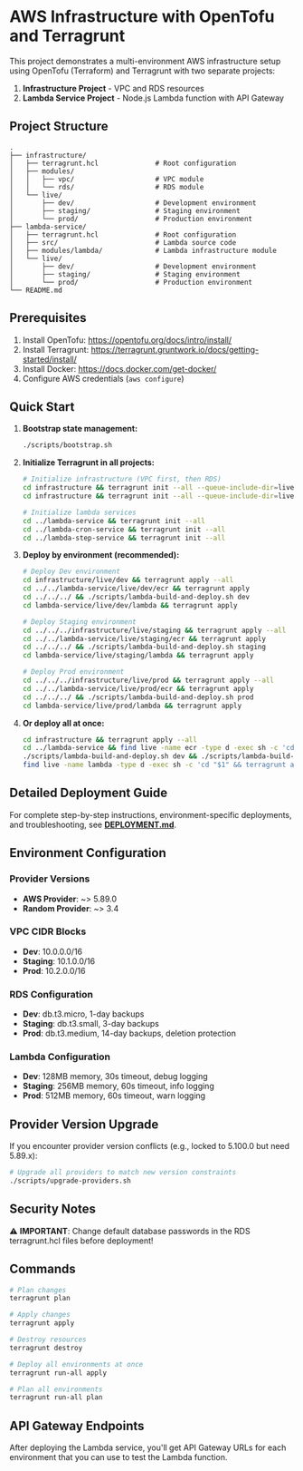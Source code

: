 # AWS Infrastructure with OpenTofu and Terragrunt

This project demonstrates a multi-environment AWS infrastructure setup using OpenTofu (Terraform) and Terragrunt with two separate projects:

1. **Infrastructure Project** - VPC and RDS resources
2. **Lambda Service Project** - Node.js Lambda function with API Gateway

## Project Structure

```
.
├── infrastructure/
│   ├── terragrunt.hcl              # Root configuration
│   ├── modules/
│   │   ├── vpc/                    # VPC module
│   │   └── rds/                    # RDS module
│   └── live/
│       ├── dev/                    # Development environment
│       ├── staging/                # Staging environment
│       └── prod/                   # Production environment
├── lambda-service/
│   ├── terragrunt.hcl              # Root configuration
│   ├── src/                        # Lambda source code
│   ├── modules/lambda/             # Lambda infrastructure module
│   └── live/
│       ├── dev/                    # Development environment
│       ├── staging/                # Staging environment
│       └── prod/                   # Production environment
└── README.md
```

## Prerequisites

1. Install OpenTofu: https://opentofu.org/docs/intro/install/
2. Install Terragrunt: https://terragrunt.gruntwork.io/docs/getting-started/install/
3. Install Docker: https://docs.docker.com/get-docker/
4. Configure AWS credentials (`aws configure`)

## Quick Start

1. **Bootstrap state management:**
   ```bash
   ./scripts/bootstrap.sh
   ```

2. **Initialize Terragrunt in all projects:**
   ```bash
   # Initialize infrastructure (VPC first, then RDS)
   cd infrastructure && terragrunt init --all --queue-include-dir=live/dev/vpc --queue-include-dir=live/staging/vpc --queue-include-dir=live/prod/vpc
   cd infrastructure && terragrunt init --all --queue-include-dir=live/dev/rds --queue-include-dir=live/staging/rds --queue-include-dir=live/prod/rds
   
   # Initialize lambda services
   cd ../lambda-service && terragrunt init --all
   cd ../lambda-cron-service && terragrunt init --all
   cd ../lambda-step-service && terragrunt init --all
   ```

3. **Deploy by environment (recommended):**
   ```bash
   # Deploy Dev environment
   cd infrastructure/live/dev && terragrunt apply --all
   cd ../../lambda-service/live/dev/ecr && terragrunt apply
   cd ../../../ && ./scripts/lambda-build-and-deploy.sh dev
   cd lambda-service/live/dev/lambda && terragrunt apply
   
   # Deploy Staging environment  
   cd ../../../infrastructure/live/staging && terragrunt apply --all
   cd ../../lambda-service/live/staging/ecr && terragrunt apply
   cd ../../../ && ./scripts/lambda-build-and-deploy.sh staging
   cd lambda-service/live/staging/lambda && terragrunt apply
   
   # Deploy Prod environment
   cd ../../../infrastructure/live/prod && terragrunt apply --all
   cd ../../lambda-service/live/prod/ecr && terragrunt apply
   cd ../../../ && ./scripts/lambda-build-and-deploy.sh prod
   cd lambda-service/live/prod/lambda && terragrunt apply
   ```

4. **Or deploy all at once:**
   ```bash
   cd infrastructure && terragrunt apply --all
   cd ../lambda-service && find live -name ecr -type d -exec sh -c 'cd "$1" && terragrunt apply' _ {} \;
   ./scripts/lambda-build-and-deploy.sh dev && ./scripts/lambda-build-and-deploy.sh staging && ./scripts/lambda-build-and-deploy.sh prod
   find live -name lambda -type d -exec sh -c 'cd "$1" && terragrunt apply' _ {} \;
   ```

## Detailed Deployment Guide

For complete step-by-step instructions, environment-specific deployments, and troubleshooting, see **[DEPLOYMENT.md](DEPLOYMENT.md)**.

## Environment Configuration

### Provider Versions
- **AWS Provider**: ~> 5.89.0
- **Random Provider**: ~> 3.4

### VPC CIDR Blocks
- **Dev**: 10.0.0.0/16
- **Staging**: 10.1.0.0/16
- **Prod**: 10.2.0.0/16

### RDS Configuration
- **Dev**: db.t3.micro, 1-day backups
- **Staging**: db.t3.small, 3-day backups
- **Prod**: db.t3.medium, 14-day backups, deletion protection

### Lambda Configuration
- **Dev**: 128MB memory, 30s timeout, debug logging
- **Staging**: 256MB memory, 60s timeout, info logging
- **Prod**: 512MB memory, 60s timeout, warn logging

## Provider Version Upgrade

If you encounter provider version conflicts (e.g., locked to 5.100.0 but need 5.89.x):

```bash
# Upgrade all providers to match new version constraints
./scripts/upgrade-providers.sh
```

## Security Notes

⚠️ **IMPORTANT**: Change default database passwords in the RDS terragrunt.hcl files before deployment!

## Commands

```bash
# Plan changes
terragrunt plan

# Apply changes
terragrunt apply

# Destroy resources
terragrunt destroy

# Deploy all environments at once
terragrunt run-all apply

# Plan all environments
terragrunt run-all plan
```

## API Gateway Endpoints

After deploying the Lambda service, you'll get API Gateway URLs for each environment that you can use to test the Lambda function.